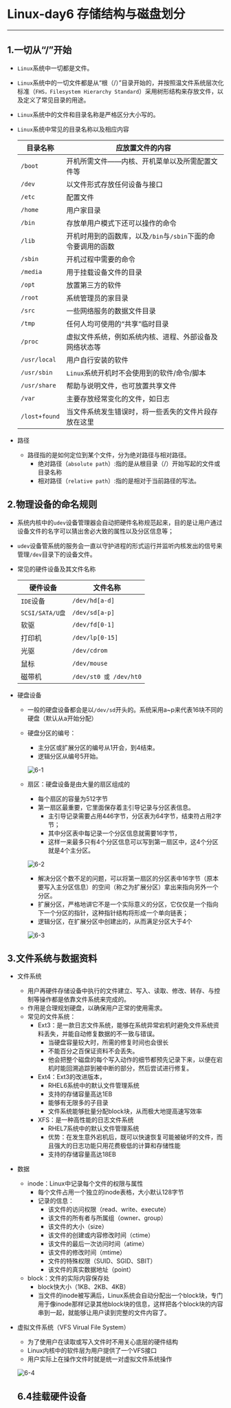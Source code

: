 # Linux-day6 存储结构与磁盘划分

---

## 1.一切从“/”开始

* `Linux`系统中一切都是文件。
* `Linux`系统中的一切文件都是从“根（/）”目录开始的，并按照温文件系统层次化标准（`FHS，Filesystem Hierarchy Standard`）采用树形结构来存放文件，以及定义了常见目录的用途。
* `Linux`系统中的文件和目录名称是严格区分大小写的。

* `Linux`系统中常见的目录名称以及相应内容

    目录名称|应放置文件的内容
    -|-
    `/boot`|开机所需文件——内核、开机菜单以及所需配置文件等
    `/dev`|以文件形式存放任何设备与接口
    `/etc`|配置文件
    `/home`|用户家目录
    `/bin`|存放单用户模式下还可以操作的命令
    `/lib`|开机时用到的函数库，以及`/bin`与`/sbin`下面的命令要调用的函数
    `/sbin`|开机过程中需要的命令
    `/media`|用于挂载设备文件的目录
    `/opt`|放置第三方的软件
    `/root`|系统管理员的家目录
    `/src`|一些网络服务的数据文件目录
    `/tmp`|任何人均可使用的“共享”临时目录
    `/proc`|虚拟文件系统，例如系统内核、进程、外部设备及网络状态等
    `/usr/local`|用户自行安装的软件
    `/usr/sbin`|`Linux`系统开机时不会使用到的软件/命令/脚本
    `/usr/share`|帮助与说明文件，也可放置共享文件
    `/var`|主要存放经常变化的文件，如日志
    `/lost+found`|当文件系统发生错误时，将一些丢失的文件片段存放在这里

* 路径
  * 路径指的是如何定位到某个文件，分为绝对路径与相对路径。
    * 绝对路径（`absolute path`）:指的是从根目录（/）开始写起的文件或目录名称
    * 相对路径（`relative path`）:指的是相对于当前路径的写法。

## 2.物理设备的命名规则

* 系统内核中的`udev`设备管理器会自动把硬件名称规范起来，目的是让用户通过设备文件的名字可以猜出舍必大致的属性以及分区信息等；
* `udev`设备管系统的服务会一直以守护进程的形式运行并监听内核发出的信号来管理`/dev`目录下的设备文件。
* 常见的硬件设备及其文件名称
  
  硬件设备|文件名称
  -|-
  `IDE`设备|`/dev/hd[a-d]`
  `SCSI/SATA/U盘`|`/dev/sd[a-p]`
  软驱|`/dev/fd[0-1]`
  打印机|`/dev/lp[0-15]`
  光驱|`/dev/cdrom`
  鼠标|`/dev/mouse`
  磁带机|`/dev/st0 或 /dev/ht0`

* 硬盘设备
  * 一般的硬盘设备都会是以`/dev/sd`开头的。系统采用a~p来代表16块不同的硬盘（默认从a开始分配）
  * 硬盘分区的编号：
    * 主分区或扩展分区的编号从1开会，到4结束。
    * 逻辑分区从编号5开始。

    ![6-1](https://heh-1300576495.cos.ap-chengdu.myqcloud.com/UTOOLS1586186848761.png)

  * 扇区：硬盘设备是由大量的扇区组成的
    * 每个扇区的容量为512字节
    * 第一扇区最重要，它里面保存着主引导记录与分区表信息。
      * 主引导记录需要占用446字节，分区表为64字节，结束符占用2字节；
      * 其中分区表中每记录一个分区信息就需要16字节，
      * 这样一来最多只有4个分区信息可以写到第一扇区中，这4个分区就是4个主分区。

    ![6-2](https://heh-1300576495.cos.ap-chengdu.myqcloud.com/UTOOLS1586264016297.png)

    * 解决分区个数不足的问题，可以将第一扇区的分区表中16字节（原本要写入主分区信息）的空间（称之为扩展分区）拿出来指向另外一个分区。
    * 扩展分区，严格地讲它不是一个实际意义的分区，它仅仅是一个指向下一个分区的指针，这种指针结构将形成一个单向链表；
    * 逻辑分区，在扩展分区中创建出的，从而满足分区大于4个
    
     ![6-3](https://heh-1300576495.cos.ap-chengdu.myqcloud.com/UTOOLS1586423610326.png)

## 3.文件系统与数据资料

* 文件系统
  * 用户再硬件存储设备中执行的文件建立、写入、读取、修改、转存、与控制等操作都是依靠文件系统来完成的。
  * 作用是合理规划硬盘，以确保用户正常的使用需求。
  * 常见的文件系统：
    * Ext3：是一款日志文件系统，能够在系统异常宕机时避免文件系统资料丢失，并能自动修复数据的不一致与错误。
      * 当硬盘容量较大时，所需的修复时间也会很长
      * 不能百分之百保证资料不会丢失。
      * 他会把整个磁盘的每个写入动作的细节都预先记录下来，以便在宕机时能回溯追踪到被中断的部分，然后尝试进行修复。
    * Ext4：Ext3的改进版本，
      * RHEL6系统中的默认文件管理系统
      * 支持的存储容量高达1EB
      * 能够有无限多的子目录
      * 文件系统能够批量分配block块，从而极大地提高速写效率
    * XFS：是一种高性能的日志文件系统
      * RHEL7系统中的默认文件管理系统
      * 优势：在发生意外宕机后，既可以快速恢复可能被破坏的文件，而且强大的日志功能只用花费极低的计算和存储性能
      * 支持的存储容量高达18EB
* 数据
  * inode：Linux中记录每个文件的权限与属性
    * 每个文件占用一个独立的inode表格，大小默认128字节
    * 记录的信息：
      * 该文件的访问权限（read、write、execute）
      * 该文件的所有者与所属组（owner、group）
      * 该文件的大小（size）
      * 该文件的创建或内容修改时间（ctime）
      * 该文件的最后一次访问时间（atime）
      * 该文件的修改时间（mtime）
      * 文件的特殊权限（SUID、SGID、SBIT）
      * 该文件的真实数据地址（point）
  * block：文件的实际内容保存处
      *  block快大小（1KB、2KB、4KB）
      *  当文件的inode被写满后，Linux系统会自动分配出一个block块，专门用于像inode那样记录其他block块的信息，这样把各个block块的内容串到一起，就能够让用户读到完整的文件内容了。

* 虚拟文件系统（VFS Virual File System）
  * 为了使用户在读取或写入文件时不用关心底层的硬件结构
  * Linux内核中的软件层为用户提供了一个VFS接口
  * 用户实际上在操作文件时就是统一对虚拟文件系统操作

  ![6-4](https://heh-1300576495.cos.ap-chengdu.myqcloud.com/UTOOLS1586423620299.png)

  ## 6.4挂载硬件设备